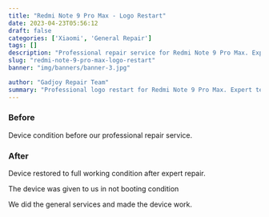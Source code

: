 ```yaml
---
title: "Redmi Note 9 Pro Max - Logo Restart"
date: 2023-04-23T05:56:12
draft: false
categories: ['Xiaomi', 'General Repair']
tags: []
description: "Professional repair service for Redmi Note 9 Pro Max. Expert diagnosis and quality repairs in Bangalore."
slug: "redmi-note-9-pro-max-logo-restart"
banner: "img/banners/banner-3.jpg"

author: "Gadjoy Repair Team"
summary: "Professional logo restart for Redmi Note 9 Pro Max. Expert technicians, quality parts, warranty included."
---
```


### Before

Device condition before our professional repair service.

### After

Device restored to full working condition after expert repair.

The device was given to us in not booting condition

We did the general services and made the device work.